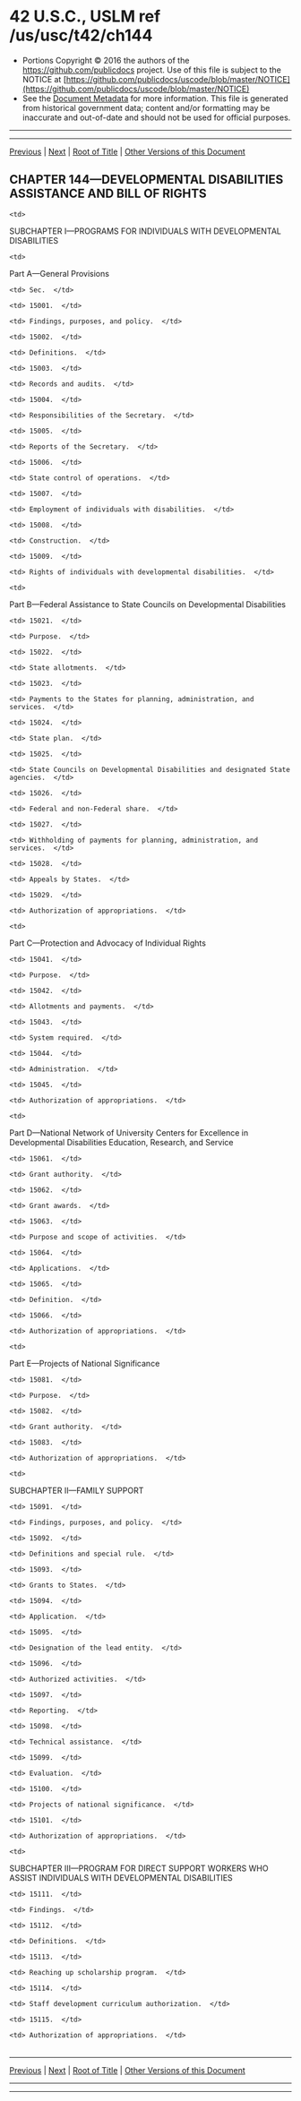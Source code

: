 ---
---

# 42 U.S.C., USLM ref /us/usc/t42/ch144

* Portions Copyright © 2016 the authors of the https://github.com/publicdocs project.
  Use of this file is subject to the NOTICE at [https://github.com/publicdocs/uscode/blob/master/NOTICE](https://github.com/publicdocs/uscode/blob/master/NOTICE)
* See the [Document Metadata](././../../../..//README.md) for more information.
  This file is generated from historical government data; content and/or formatting may be inaccurate and out-of-date and should not be used for official purposes.

----------
----------

[Previous](./../../../..//us/usc/t42/ch143/schV/m__us_usc_t42_s14954.md) | [Next](./../../../..//us/usc/t42/ch144/schI/m__us_usc_t42_ch144_schI.md) | [Root of Title](./../../../../) | [Other Versions of this Document](https://publicdocs.github.io/go/links?ns=uslm&ref=%2Fus%2Fusc%2Ft42%2Fch144)

## CHAPTER 144—DEVELOPMENTAL DISABILITIES ASSISTANCE AND BILL OF RIGHTS

<table>

  <tr>

    <td> 

SUBCHAPTER I—PROGRAMS FOR INDIVIDUALS WITH DEVELOPMENTAL DISABILITIES  </td>

  </tr>

  <tr>

    <td> 

Part A—General Provisions  </td>

  </tr>

  <tr>

    <td> Sec.  </td>

  </tr>

  <tr>

    <td> 15001.  </td>

    <td> Findings, purposes, and policy.  </td>

  </tr>

  <tr>

    <td> 15002.  </td>

    <td> Definitions.  </td>

  </tr>

  <tr>

    <td> 15003.  </td>

    <td> Records and audits.  </td>

  </tr>

  <tr>

    <td> 15004.  </td>

    <td> Responsibilities of the Secretary.  </td>

  </tr>

  <tr>

    <td> 15005.  </td>

    <td> Reports of the Secretary.  </td>

  </tr>

  <tr>

    <td> 15006.  </td>

    <td> State control of operations.  </td>

  </tr>

  <tr>

    <td> 15007.  </td>

    <td> Employment of individuals with disabilities.  </td>

  </tr>

  <tr>

    <td> 15008.  </td>

    <td> Construction.  </td>

  </tr>

  <tr>

    <td> 15009.  </td>

    <td> Rights of individuals with developmental disabilities.  </td>

  </tr>

  <tr>

    <td> 

Part B—Federal Assistance to State Councils on Developmental Disabilities  </td>

  </tr>

  <tr>

    <td> 15021.  </td>

    <td> Purpose.  </td>

  </tr>

  <tr>

    <td> 15022.  </td>

    <td> State allotments.  </td>

  </tr>

  <tr>

    <td> 15023.  </td>

    <td> Payments to the States for planning, administration, and services.  </td>

  </tr>

  <tr>

    <td> 15024.  </td>

    <td> State plan.  </td>

  </tr>

  <tr>

    <td> 15025.  </td>

    <td> State Councils on Developmental Disabilities and designated State agencies.  </td>

  </tr>

  <tr>

    <td> 15026.  </td>

    <td> Federal and non-Federal share.  </td>

  </tr>

  <tr>

    <td> 15027.  </td>

    <td> Withholding of payments for planning, administration, and services.  </td>

  </tr>

  <tr>

    <td> 15028.  </td>

    <td> Appeals by States.  </td>

  </tr>

  <tr>

    <td> 15029.  </td>

    <td> Authorization of appropriations.  </td>

  </tr>

  <tr>

    <td> 

Part C—Protection and Advocacy of Individual Rights  </td>

  </tr>

  <tr>

    <td> 15041.  </td>

    <td> Purpose.  </td>

  </tr>

  <tr>

    <td> 15042.  </td>

    <td> Allotments and payments.  </td>

  </tr>

  <tr>

    <td> 15043.  </td>

    <td> System required.  </td>

  </tr>

  <tr>

    <td> 15044.  </td>

    <td> Administration.  </td>

  </tr>

  <tr>

    <td> 15045.  </td>

    <td> Authorization of appropriations.  </td>

  </tr>

  <tr>

    <td> 

Part D—National Network of University Centers for Excellence in Developmental Disabilities Education, Research, and Service  </td>

  </tr>

  <tr>

    <td> 15061.  </td>

    <td> Grant authority.  </td>

  </tr>

  <tr>

    <td> 15062.  </td>

    <td> Grant awards.  </td>

  </tr>

  <tr>

    <td> 15063.  </td>

    <td> Purpose and scope of activities.  </td>

  </tr>

  <tr>

    <td> 15064.  </td>

    <td> Applications.  </td>

  </tr>

  <tr>

    <td> 15065.  </td>

    <td> Definition.  </td>

  </tr>

  <tr>

    <td> 15066.  </td>

    <td> Authorization of appropriations.  </td>

  </tr>

  <tr>

    <td> 

Part E—Projects of National Significance  </td>

  </tr>

  <tr>

    <td> 15081.  </td>

    <td> Purpose.  </td>

  </tr>

  <tr>

    <td> 15082.  </td>

    <td> Grant authority.  </td>

  </tr>

  <tr>

    <td> 15083.  </td>

    <td> Authorization of appropriations.  </td>

  </tr>

  <tr>

    <td> 

SUBCHAPTER II—FAMILY SUPPORT  </td>

  </tr>

  <tr>

    <td> 15091.  </td>

    <td> Findings, purposes, and policy.  </td>

  </tr>

  <tr>

    <td> 15092.  </td>

    <td> Definitions and special rule.  </td>

  </tr>

  <tr>

    <td> 15093.  </td>

    <td> Grants to States.  </td>

  </tr>

  <tr>

    <td> 15094.  </td>

    <td> Application.  </td>

  </tr>

  <tr>

    <td> 15095.  </td>

    <td> Designation of the lead entity.  </td>

  </tr>

  <tr>

    <td> 15096.  </td>

    <td> Authorized activities.  </td>

  </tr>

  <tr>

    <td> 15097.  </td>

    <td> Reporting.  </td>

  </tr>

  <tr>

    <td> 15098.  </td>

    <td> Technical assistance.  </td>

  </tr>

  <tr>

    <td> 15099.  </td>

    <td> Evaluation.  </td>

  </tr>

  <tr>

    <td> 15100.  </td>

    <td> Projects of national significance.  </td>

  </tr>

  <tr>

    <td> 15101.  </td>

    <td> Authorization of appropriations.  </td>

  </tr>

  <tr>

    <td> 

SUBCHAPTER III—PROGRAM FOR DIRECT SUPPORT WORKERS WHO ASSIST INDIVIDUALS WITH DEVELOPMENTAL DISABILITIES  </td>

  </tr>

  <tr>

    <td> 15111.  </td>

    <td> Findings.  </td>

  </tr>

  <tr>

    <td> 15112.  </td>

    <td> Definitions.  </td>

  </tr>

  <tr>

    <td> 15113.  </td>

    <td> Reaching up scholarship program.  </td>

  </tr>

  <tr>

    <td> 15114.  </td>

    <td> Staff development curriculum authorization.  </td>

  </tr>

  <tr>

    <td> 15115.  </td>

    <td> Authorization of appropriations.  </td>

  </tr>

</table>

----------

[Previous](./../../../..//us/usc/t42/ch143/schV/m__us_usc_t42_s14954.md) | [Next](./../../../..//us/usc/t42/ch144/schI/m__us_usc_t42_ch144_schI.md) | [Root of Title](./../../../../) | [Other Versions of this Document](https://publicdocs.github.io/go/links?ns=uslm&ref=%2Fus%2Fusc%2Ft42%2Fch144)

----------
----------




